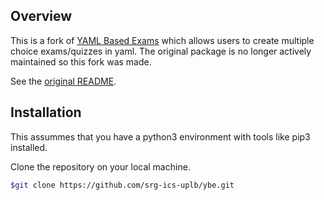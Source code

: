 ## Overview

This is a fork of [YAML Based Exams](https://github.com/robbert-harms/ybe) which 
allows users to create multiple choice exams/quizzes in yaml. The original package 
is no longer actively maintained so this fork was made.

See the [original README](./README.rst).

## Installation

This assummes that you have a python3 environment with tools like pip3 installed.

Clone the repository on your local machine.

```bash
$git clone https://github.com/srg-ics-uplb/ybe.git
```


